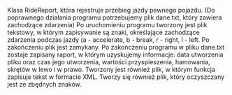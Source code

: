 Klasa RideReport, która rejestruje przebieg jazdy pewnego pojazdu. (Do poprawnego działania programu potrzebujemy plik dane.txt, który zawiera zachodzące zdarzenia)
Po uruchomieniu programu tworzony jest plik tekstowy, w którym zapisywanie są znaki, określające zachodzące zdarzenia podczas jazdy (a - accelerate, b - break, r - right, l - left. Po zakończeniu plik jest zamykany.
Po zakończeniu programu w pliku dane.txt zostaje zapisany raport, w którym uzyskujemy informacje: data utworzenia pliku oraz czas jego utworzenia, wartości przyspieszenia, hamowania, skrętów w lewo i w prawo.
Tworzony jest również plik, w którym funkcja zapisuje tekst w formacie XML.
Tworzy się również plik, który oczyszczany jest ze zbędnych znaków.
